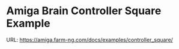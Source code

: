 # Amiga Brain Controller Square Example

URL: https://amiga.farm-ng.com/docs/examples/controller_square/
